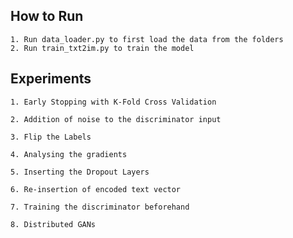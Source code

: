 ## How to Run ##
```
1. Run data_loader.py to first load the data from the folders
2. Run train_txt2im.py to train the model
```

## Experiments ##

```
1. Early Stopping with K-Fold Cross Validation
```

```
2. Addition of noise to the discriminator input
```

```
3. Flip the Labels
```

```
4. Analysing the gradients 
```

```
5. Inserting the Dropout Layers 
```

```
6. Re-insertion of encoded text vector
```

```
7. Training the discriminator beforehand
```

```
8. Distributed GANs
```
